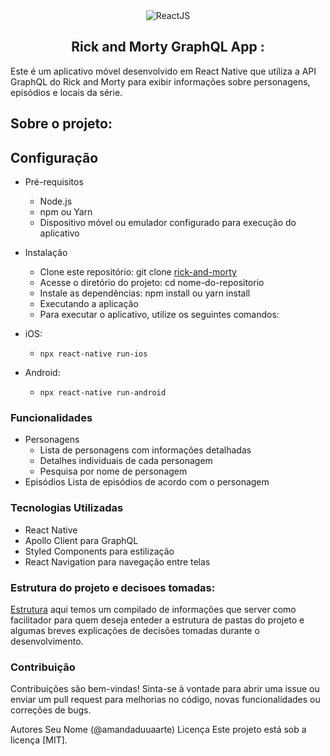 
<div align="center">
<img src="https://img.shields.io/badge/React-20232A?style=for-the-badge&logo=react&logoColor=61DAFB" alt="ReactJS"> 
<h2 align="center">Rick and Morty GraphQL App : </h2>
</div>
Este é um aplicativo móvel desenvolvido em React Native que utiliza a API GraphQL do Rick and Morty para exibir informações sobre personagens, episódios e locais da série.

## Sobre o projeto: 

<!-- Adicionar imagens/gifs-->
## Configuração
- Pré-requisitos
    * Node.js
    * npm ou Yarn
    * Dispositivo móvel ou emulador configurado para execução do aplicativo
- Instalação
    * Clone este repositório: git clone [rick-and-morty](https://github.com/amandaduuaarte/rick-and-morty)
    * Acesse o diretório do projeto: cd nome-do-repositorio
    * Instale as dependências: npm install ou yarn install
    * Executando a aplicação
    * Para executar o aplicativo, utilize os seguintes comandos:

- iOS:
    * `npx react-native run-ios`

- Android:
    * `npx react-native run-android`
 
  
### Funcionalidades
- Personagens
    * Lista de personagens com informações detalhadas
    * Detalhes individuais de cada personagem
    * Pesquisa por nome de personagem
- Episódios
Lista de episódios de acordo com o personagem


### Tecnologias Utilizadas
  * React Native
  * Apollo Client para GraphQL
  * Styled Components para estilização  
  * React Navigation para navegação entre telas

### Estrutura do projeto e decisoes tomadas:
[Estrutura](./STRUCTURE.md) aqui temos um compilado de informações que server como facilitador para quem deseja enteder a estrutura de pastas do projeto e algumas breves explicações de decisões tomadas durante o desenvolvimento.

### Contribuição
Contribuições são bem-vindas! Sinta-se à vontade para abrir uma issue ou enviar um pull request para melhorias no código, novas funcionalidades ou correções de bugs.

Autores
Seu Nome (@amandaduuaarte)
Licença
Este projeto está sob a licença [MIT].
